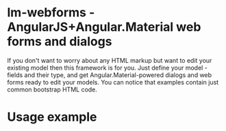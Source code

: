 # lm-webforms - AngularJS+Angular.Material web forms and dialogs
  
If you don't want to worry about any HTML markup but want to edit your existing model then this framework is for you.
Just define your model - fields and their type, and get Angular.Material-powered dialogs and web forms ready to edit your models.
You can notice that examples contain just common bootstrap HTML code.
 
# Usage example

